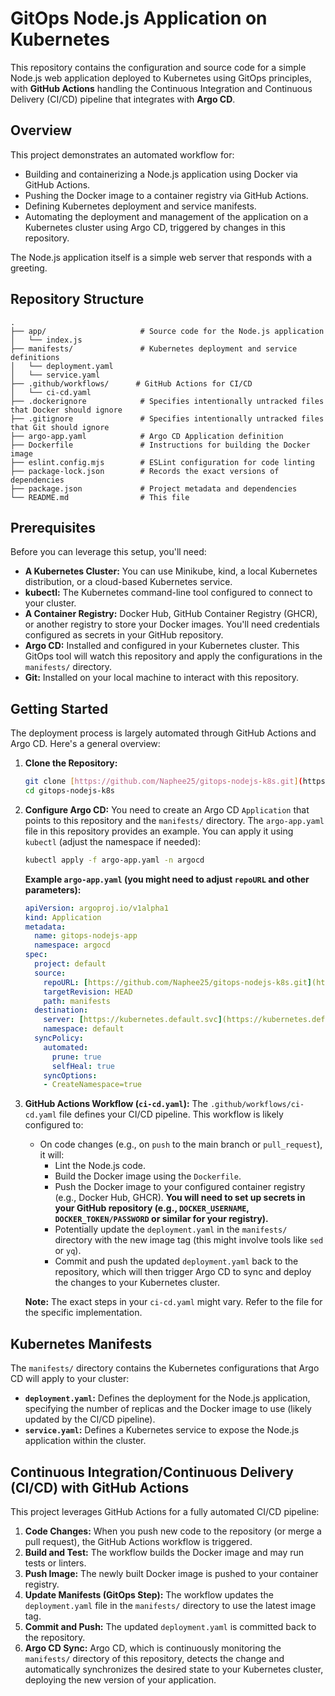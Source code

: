 # GitOps Node.js Application on Kubernetes

This repository contains the configuration and source code for a simple Node.js web application deployed to Kubernetes using GitOps principles, with **GitHub Actions** handling the Continuous Integration and Continuous Delivery (CI/CD) pipeline that integrates with **Argo CD**.

## Overview

This project demonstrates an automated workflow for:

* Building and containerizing a Node.js application using Docker via GitHub Actions.
* Pushing the Docker image to a container registry via GitHub Actions.
* Defining Kubernetes deployment and service manifests.
* Automating the deployment and management of the application on a Kubernetes cluster using Argo CD, triggered by changes in this repository.

The Node.js application itself is a simple web server that responds with a greeting.

## Repository Structure
```
.
├── app/                     # Source code for the Node.js application
│   └── index.js
├── manifests/               # Kubernetes deployment and service definitions
│   └── deployment.yaml
│   └── service.yaml
├── .github/workflows/      # GitHub Actions for CI/CD
│   └── ci-cd.yaml
├── .dockerignore            # Specifies intentionally untracked files that Docker should ignore
├── .gitignore               # Specifies intentionally untracked files that Git should ignore
├── argo-app.yaml            # Argo CD Application definition
├── Dockerfile               # Instructions for building the Docker image
├── eslint.config.mjs        # ESLint configuration for code linting
├── package-lock.json        # Records the exact versions of dependencies
├── package.json             # Project metadata and dependencies
└── README.md                # This file

```

## Prerequisites

Before you can leverage this setup, you'll need:

* **A Kubernetes Cluster:** You can use Minikube, kind, a local Kubernetes distribution, or a cloud-based Kubernetes service.
* **kubectl:** The Kubernetes command-line tool configured to connect to your cluster.
* **A Container Registry:** Docker Hub, GitHub Container Registry (GHCR), or another registry to store your Docker images. You'll need credentials configured as secrets in your GitHub repository.
* **Argo CD:** Installed and configured in your Kubernetes cluster. This GitOps tool will watch this repository and apply the configurations in the `manifests/` directory.
* **Git:** Installed on your local machine to interact with this repository.

## Getting Started

The deployment process is largely automated through GitHub Actions and Argo CD. Here's a general overview:

1.  **Clone the Repository:**
    ```bash
    git clone [https://github.com/Naphee25/gitops-nodejs-k8s.git](https://github.com/Naphee25/gitops-nodejs-k8s.git)
    cd gitops-nodejs-k8s
    ```

2.  **Configure Argo CD:**
    You need to create an Argo CD `Application` that points to this repository and the `manifests/` directory. The `argo-app.yaml` file in this repository provides an example. You can apply it using `kubectl` (adjust the namespace if needed):
    ```bash
    kubectl apply -f argo-app.yaml -n argocd
    ```

    **Example `argo-app.yaml` (you might need to adjust `repoURL` and other parameters):**
    ```yaml
    apiVersion: argoproj.io/v1alpha1
    kind: Application
    metadata:
      name: gitops-nodejs-app
      namespace: argocd
    spec:
      project: default
      source:
        repoURL: [https://github.com/Naphee25/gitops-nodejs-k8s.git](https://github.com/Naphee25/gitops-nodejs-k8s.git)
        targetRevision: HEAD
        path: manifests
      destination:
        server: [https://kubernetes.default.svc](https://kubernetes.default.svc)
        namespace: default
      syncPolicy:
        automated:
          prune: true
          selfHeal: true
        syncOptions:
        - CreateNamespace=true
    ```

3.  **GitHub Actions Workflow (`ci-cd.yaml`):**
    The `.github/workflows/ci-cd.yaml` file defines your CI/CD pipeline. This workflow is likely configured to:
    * On code changes (e.g., on `push` to the main branch or `pull_request`), it will:
        * Lint the Node.js code.
        * Build the Docker image using the `Dockerfile`.
        * Push the Docker image to your configured container registry (e.g., Docker Hub, GHCR). **You will need to set up secrets in your GitHub repository (e.g., `DOCKER_USERNAME`, `DOCKER_TOKEN/PASSWORD` or similar for your registry).**
        * Potentially update the `deployment.yaml` in the `manifests/` directory with the new image tag (this might involve tools like `sed` or `yq`).
        * Commit and push the updated `deployment.yaml` back to the repository, which will then trigger Argo CD to sync and deploy the changes to your Kubernetes cluster.

    **Note:** The exact steps in your `ci-cd.yaml` might vary. Refer to the file for the specific implementation.

## Kubernetes Manifests

The `manifests/` directory contains the Kubernetes configurations that Argo CD will apply to your cluster:

* **`deployment.yaml`:** Defines the deployment for the Node.js application, specifying the number of replicas and the Docker image to use (likely updated by the CI/CD pipeline).
* **`service.yaml`:** Defines a Kubernetes service to expose the Node.js application within the cluster.

## Continuous Integration/Continuous Delivery (CI/CD) with GitHub Actions

This project leverages GitHub Actions for a fully automated CI/CD pipeline:

1.  **Code Changes:** When you push new code to the repository (or merge a pull request), the GitHub Actions workflow is triggered.
2.  **Build and Test:** The workflow builds the Docker image and may run tests or linters.
3.  **Push Image:** The newly built Docker image is pushed to your container registry.
4.  **Update Manifests (GitOps Step):** The workflow updates the `deployment.yaml` file in the `manifests/` directory to use the latest image tag.
5.  **Commit and Push:** The updated `deployment.yaml` is committed back to the repository.
6.  **Argo CD Sync:** Argo CD, which is continuously monitoring the `manifests/` directory of this repository, detects the change and automatically synchronizes the desired state to your Kubernetes cluster, deploying the new version of your application.

